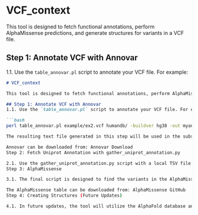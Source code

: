 # VCF_context

This tool is designed to fetch functional annotations, perform AlphaMissense predictions, and generate structures for variants in a VCF file.

## Step 1: Annotate VCF with Annovar
1.1. Use the `table_annovar.pl` script to annotate your VCF file. For example:

```markdown
# VCF_context

This tool is designed to fetch functional annotations, perform AlphaMissense predictions, and generate structures for variants in a VCF file.

## Step 1: Annotate VCF with Annovar
1.1. Use the `table_annovar.pl` script to annotate your VCF file. For example:

```bash
perl table_annovar.pl example/ex2.vcf humandb/ -buildver hg38 -out myanno -remove -protocol refGene,cytoBand,exac03,avsnp147,dbnsfp30a -operation g,r,f,f,f -arg '-hgvs',,,, -nastring . -vcfinput -polish

The resulting text file generated in this step will be used in the subsequent steps. Note that, in the following scripts, only missense variants will be considered.

Annovar can be downloaded from: Annovar Download
Step 2: Fetch Uniprot Annotation with gather_uniprot_annotation.py

2.1. Use the gather_uniprot_annotation.py script with a local TSV file containing all human genes from Uniprot to annotate the VCF. This will add GOs, BRENDA, and PFAM information to each line of the VCF file.
Step 3: AlphaMissense

3.1. The final script is designed to find the variants in the AlphaMissense table, which contains pre-calculated human proteome variants. Pathogenicity information is added to the final DataFrame. It is recommended to use a table without commented lines or remarks.

The AlphaMissense table can be downloaded from: AlphaMissense GitHub
Step 4: Creating Structures (Future Updates)

4.1. In future updates, the tool will utilize the AlphaFold database and the pyRosetta molecular modeling suite to generate structures for all variants. Stay tuned for more information on this feature.
